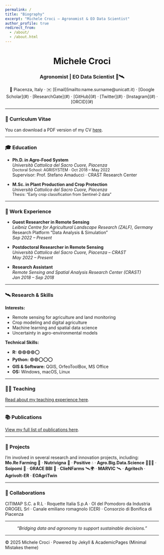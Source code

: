 ```yaml
---
permalink: /
title: "Biography"
excerpt: "Michele Croci – Agronomist & EO Data Scientist"
author_profile: true
redirect_from:
  - /about/
  - /about.html
---
```


<h1 align="center">Michele Croci</h1>
<h3 align="center">Agronomist | EO Data Scientist 🌱🛰</h3>

<div align="center">
📍 Piacenza, Italy · ✉️ [Email](mailto:name.surname@unicatt.it) ·  
[Google Scholar](#) · [ResearchGate](#) · [GitHub](#) · [Twitter](#) · [Instagram](#) · [ORCID](#)
</div>

---

### 📄 Curriculum Vitae
You can download a PDF version of my CV [here](#).

---

### 🎓 Education

- **Ph.D. in Agro-Food System**  
  *Università Cattolica del Sacro Cuore, Piacenza*  
  <span style="font-size:0.9em;">Doctoral School: AGRISYSTEM · Oct 2018 – May 2022</span>  
  Supervisor: Prof. Stefano Amaducci · CRAST Research Center  

- **M.Sc. in Plant Production and Crop Protection**  
  *Università Cattolica del Sacro Cuore, Piacenza*  
  <span style="font-size:0.9em;">Thesis: “Early crop classification from Sentinel-2 data”</span>

---

### 💼 Work Experience

- **Guest Researcher in Remote Sensing**  
  *Leibniz Centre for Agricultural Landscape Research (ZALF), Germany*  
  Research Platform “Data Analysis & Simulation”  
  *Sep 2022 – Present*

- **Postdoctoral Researcher in Remote Sensing**  
  *Università Cattolica del Sacro Cuore, Piacenza – CRAST*  
  *May 2022 – Present*

- **Research Assistant**  
  *Remote Sensing and Spatial Analysis Research Center (CRAST)*  
  *Jan 2018 – Sep 2018*

---

### 🛰 Research & Skills

**Interests:**  
- Remote sensing for agriculture and land monitoring  
- Crop modeling and digital agriculture  
- Machine learning and spatial data science  
- Uncertainty in agro-environmental models

**Technical Skills:**  
- **R:** 🟢🟢🟢🟢⭕  
- **Python:** 🟢🟢⭕⭕⭕  
- **GIS & Software:** QGIS, OrfeoToolBox, MS Office  
- **OS:** Windows, macOS, Linux

---

### 👨‍🏫 Teaching
[Read about my teaching experience here](#).

---

### 📚 Publications
[View my full list of publications here](#).

---

### 🚀 Projects

I’m involved in several research and innovation projects, including:  
**Mo.Re Farming** 🚜 · **Nutrivigna** 🍇 · **Positive** 💧 · **Agro.Big.Data.Science** 🥬🍐🥝 ·  
**Soipomi** 🍅 · **GRACE BBI** 🌾 · **ClieNFarms** 🛰️🌍 · **MARVIC** 🛰️ · **Agritech** ·  
**Agrivolt-ER** · **EOAgriTwin**

---

### 🤝 Collaborations

CITIMAP S.C. a R.L · Roquette Italia S.p.A · OI del Pomodoro da Industria  
OROGEL Srl · Canale emiliano romagnolo (CER) · Consorzio di Bonifica di Piacenza

---

<div align="center">
  <em>“Bridging data and agronomy to support sustainable decisions.”</em>
</div>

---

© 2025 Michele Croci · Powered by Jekyll & AcademicPages (Minimal Mistakes theme)
